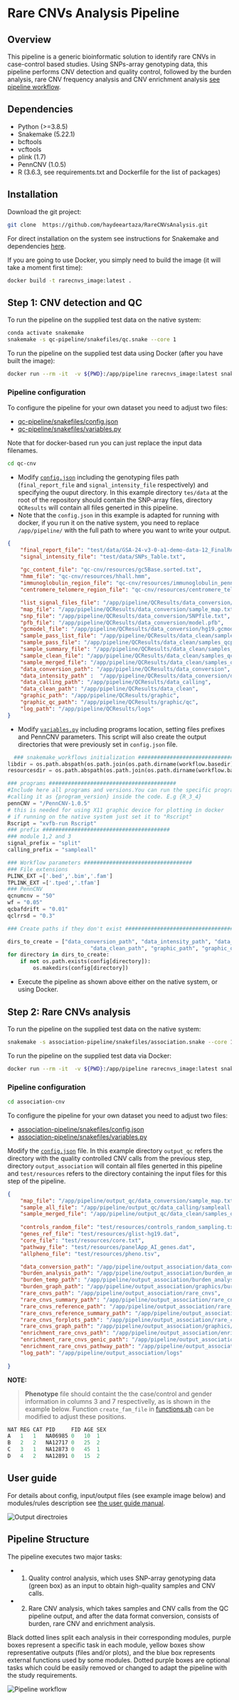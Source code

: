 Rare CNVs Analysis Pipeline
======

Overview
-----------------------------
This pipeline is a generic bioinformatic solution to identify rare CNVs in case-control based studies. Using SNPs-array genotyping data, this pipeline performs CNV detection and quality control, followed by the burden analysis, rare CNV frequency analysis and CNV enrichment analysis [see pipeline workflow](manual/images/Rare_CNV_pipeline-drawio.png).

Dependencies
-----------------------------
- Python (>=3.8.5)
- Snakemake (5.22.1)
- bcftools
- vcftools
- plink (1.7)
- PennCNV (1.0.5)
- R (3.6.3, see requirements.txt and Dockerfile for the list of packages) 

Installation
-----------------------------
Download the git project:

```bash
git clone  https://github.com/haydeeartaza/RareCNVsAnalysis.git
```

For direct installation on the system see instructions for Snakemake and dependencies [here](manual/INSTALL.md).

If you are going to use Docker, you simply need to build the image (it will take a moment first time):

```bash
docker build -t rarecnvs_image:latest .
```

Step 1: CNV detection and QC
-----------------------------


To run the pipeline on the supplied test data on the native system:

```bash
conda activate snakemake
snakemake -s qc-pipeline/snakefiles/qc.snake --core 1
```

To run the pipeline on the supplied test data using Docker (after you have built the image):

```bash
docker run --rm -it  -v ${PWD}:/app/pipeline rarecnvs_image:latest snakemake -s qc-cnv/qc-pipeline/snakefiles/qc.snake --core 1
```

### Pipeline configuration

To configure the pipeline for your own dataset you need to adjust two files: 

- [qc-pipeline/snakefiles/config.json](qc-cnv/qc-pipeline/snakefiles/config.json)
- [qc-pipeline/snakefiles/variables.py](qc-cnv/qc-pipeline/snakefiles/variables.py)

Note that for docker-based run you can just replace the input data filenames.

```bash
cd qc-cnv
```

- Modify [`config.json`](qc-cnv/qc-pipeline/snakefiles/config.json)  including the genotyping files path (`final_report_file` and `signal_intensity_file` respectively) and specifying the ouput directory. In this example directory `tes/data` at the root of the repository should contain the SNP-array files, directory `QCResults` will contain all files generted in this pipeline.
- Note that the `config.json` in this example is adapted for running with docker, if you run it on the native system, you need to replace `/app/pipeline/` with the full path to where you want to write your output.
  
``` json
{
    "final_report_file": "test/data/GSA-24-v3-0-a1-demo-data-12_FinalReport.txt",
    "signal_intensity_file": "test/data/SNPs_Table.txt",
    
    "gc_content_file": "qc-cnv/resources/gc5Base.sorted.txt",
    "hmm_file": "qc-cnv/resources/hhall.hmm",
    "immunoglobulin_region_file": "qc-cnv/resources/immunoglobulin_penncnv.txt",
    "centromere_telomere_region_file": "qc-cnv/resources/centromere_telomere_penncnv.txt",

    "list_signal_files_file": "/app/pipeline/QCResults/data_conversion/list.txt",
    "map_file": "/app/pipeline/QCResults/data_conversion/sample_map.txt",   
    "snp_file": "/app/pipeline/QCResults/data_conversion/SNPfile.txt",
    "pfb_file": "/app/pipeline/QCResults/data_conversion/model.pfb",
    "gcmodel_file": "/app/pipeline/QCResults/data_conversion/hg19.gcmodel",
    "sample_pass_list_file": "/app/pipeline/QCResults/data_clean/samples_qcpass.list",
    "sample_pass_file": "/app/pipeline/QCResults/data_clean/samples_qcpass.rawcn",
    "sample_summary_file": "/app/pipeline/QCResults/data_clean/samples_qcsum.list",
    "sample_clean_file": "/app/pipeline/QCResults/data_clean/samples_qcpass.clean.rawcn",
    "sample_merged_file": "/app/pipeline/QCResults/data_clean/samples_qcpass.clean.merged.rawcn",
    "data_conversion_path": "/app/pipeline/QCResults/data_conversion",
    "data_intensity_path" :  "/app/pipeline/QCResults/data_conversion/data_intensity",
    "data_calling_path": "/app/pipeline/QCResults/data_calling",
    "data_clean_path": "/app/pipeline/QCResults/data_clean",
    "graphic_path": "/app/pipeline/QCResults/graphic",
    "graphic_qc_path": "/app/pipeline/QCResults/graphic/qc",
    "log_path": "/app/pipeline/QCResults/logs"
}
```

- Modify [`variables.py`](qc-cnv/qc-pipeline/snakefiles/variables.py) including programs location, setting files prefixes and PennCNV parameters. This script will also create the output directories that were previously set in `config.json` file.

```python
  ### snakemake_workflows initialization ########################################
libdir = os.path.abspath(os.path.join(os.path.dirname(workflow.basedir), '../lib'))
resourcesdir = os.path.abspath(os.path.join(os.path.dirname(workflow.basedir), '../resources'))

### programs ########################################
#Include here all programs and versions.You can run the specific program/version
#calling it as {program_version} inside the code. E.g {R_3_4}
pennCNV = "/PennCNV-1.0.5"
# this is needed for using X11 graphic device for plotting in docker
# if running on the native system just set it to "Rscript"
Rscript = "xvfb-run Rscript"
### prefix ########################################
### module 1,2 and 3
signal_prefix = "split"
calling_prefix = "sampleall"

### Workflow parameters ##################################
### File extensions
PLINK_EXT =['.bed','.bim','.fam']
TPLINK_EXT =['.tped','.tfam']
### PennCNV
qcnumcnv = "50"
wf = "0.05"
qcbafdrift = "0.01"
qclrrsd = "0.3"

### Create paths if they don't exist ###################################

dirs_to_create = ["data_conversion_path", "data_intensity_path", "data_calling_path",
                          "data_clean_path", "graphic_path", "graphic_qc_path", "log_path"]
for directory in dirs_to_create:
    if not os.path.exists(config[directory]):
        os.makedirs(config[directory])
```

- Execute the pipeline as shown above either on the native system, or using Docker.

Step 2: Rare CNVs analysis
-----------------------------

To run the pipeline on the supplied test data on the native system:

```bash
snakemake -s association-pipeline/snakefiles/association.snake --core 1
```

To run the pipeline on the supplied test data via Docker:

```bash
docker run --rm -it  -v ${PWD}:/app/pipeline rarecnvs_image:latest snakemake -s association-pipeline/snakefiles/association.snake --core 1
```

### Pipeline configuration

```bash
cd association-cnv
```

To configure the pipeline for your own dataset you need to adjust two files: 

- [association-pipeline/snakefiles/config.json](association_cnv/association-pipeline/snakefiles/config.json)
- [association-pipeline/snakefiles/variables.py](association_cnv/association-pipeline/snakefiles/variables.py)

Modify the [`config.json`](association_cnv/association-pipeline/snakefiles/config.json) file. In this example directory `output_qc` refers the directory with the quality controlled CNV calls from the previous step, directory `output_association` will contain all files generted in this pipeline and `test/resources` refers to the directory containing the input files for this step of the pipeline.

``` json
{
    "map_file": "/app/pipeline/output_qc/data_conversion/sample_map.txt",
    "sample_all_file": "/app/pipeline/output_qc/data_calling/sampleall.rawcn",
    "sample_merged_file": "/app/pipeline/output_qc/data_clean/samples_qcpass.clean.merged.rawcn",
    
    "controls_random_file": "test/resources/controls_random_sampling.txt",
    "genes_ref_file": "test/resources/glist-hg19.dat",
    "core_file": "test/resources/core.txt",
    "pathway_file": "test/resources/panelApp_AI_genes.dat",
    "allpheno_file": "test/resources/pheno.tsv",

    "data_conversion_path": "/app/pipeline/output_association/data_conversion",
    "burden_analysis_path": "/app/pipeline/output_association/burden_analysis",
    "burden_temp_path": "/app/pipeline/output_association/burden_analysis/temp",
    "burden_graph_path": "/app/pipeline/output_association/graphics/burden_analysis",
    "rare_cnvs_path": "/app/pipeline/output_association/rare_cnvs",
    "rare_cnvs_summary_path": "/app/pipeline/output_association/rare_cnvs/summary",
    "rare_cnvs_reference_path": "/app/pipeline/output_association/rare_cnvs/Reference",
    "rare_cnvs_reference_summary_path": "/app/pipeline/output_association/rare_cnvs/Reference/summary",
    "rare_cnvs_forplots_path": "/app/pipeline/output_association/rare_cnvs/forplots",
    "rare_cnvs_graph_path": "/app/pipeline/output_association/graphics/rare_cnvs",
    "enrichment_rare_cnvs_path": "/app/pipeline/output_association/enrichment_rare_cnvs",
    "enrichment_rare_cnvs_genic_path": "/app/pipeline/output_association/enrichment_rare_cnvs/genic_CNVs",
    "enrichment_rare_cnvs_pathway_path": "/app/pipeline/output_association/enrichment_rare_cnvs/pathway_CNVs",
    "log_path": "/app/pipeline/output_association/logs"
 
}
```

**NOTE:**
> **Phenotype** file should containt the the case/control and gender information in columns 3 and 7 respectivelly, as is shown in the example below. Function `create_fam_file` in [functions.sh](association_cnv/lib/functions.sh) can be modified to adjust these positions.

```R
NAT REG	CAT PID     FID AGE SEX
A   1   1   NA06985 0   10  1
B   2   2   NA12717 0   25  2
C   3   1   NA12873 0   45  1
D   4   2   NA12891 0   15  2
```

User guide
-----------------------------

For details about config, input/output files (see example image below) and modules/rules description see [the user guide manual](manual/Rare_CNVs_pipeline_guide.pdf).

![Output directroies](manual/images/pipeline_output_dirs.png)


Pipeline Structure
-----------------------------
The pipeline executes two major tasks:

- 1. Quality control analysis, which uses SNP-array genotyping data (green box) as an input to obtain high-quality samples and CNV calls. 
- 2. Rare CNV analysis, which takes samples and CNV calls from the QC pipeline output, and after the data format conversion, consists of burden, rare CNV and enrichment analysis. 

Black dotted lines split each analysis in their corresponding modules, purple boxes represent a specific task in each module, yellow boxes show representative outputs (files and/or plots), and the blue box represents external functions used by some modules. Dotted purple boxes are optional tasks which could be easily removed or changed to adapt the pipeline with the study requirements.

![Pipeline workflow](manual/images/Rare_CNV_pipeline.png)
